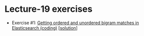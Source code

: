 # Lecture-19 exercises

  * Exercise #1: [Getting ordered and unordered bigram matches in Elasticsearch (coding)](exercise_1.ipynb) [[solution](exercise_1_solution.ipynb)]
